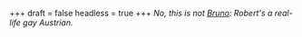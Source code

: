 
+++
draft = false
headless = true
+++
_No, this is not [Bruno](http://en.wikipedia.org/wiki/Bruno_%28character%29): Robert's a real-life gay Austrian._

